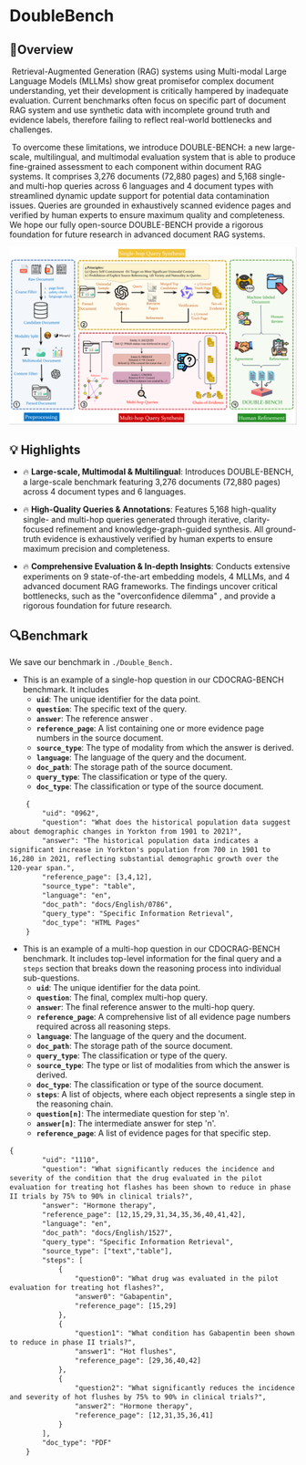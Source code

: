 

# DoubleBench

## 🚀Overview
​         Retrieval-Augmented Generation (RAG) systems using Multi-modal Large Language Models (MLLMs) show great promisefor complex document understanding, yet their development is critically hampered by inadequate evaluation. Current benchmarks often focus on specific part of document RAG system and use synthetic data with incomplete ground truth and evidence labels, therefore failing to reflect real-world bottlenecks and challenges. 

​	To overcome these limitations, we introduce DOUBLE-BENCH: a new large-scale, multilingual, and multimodal evaluation system that is able to produce fine-grained assessment to each component within document RAG systems. It comprises 3,276 documents (72,880 pages) and 5,168 single- and multi-hop queries across 6 languages and 4 document types with streamlined dynamic update support for potential data contamination issues. Queries are grounded in exhaustively scanned evidence pages and verified by human experts to ensure maximum quality and completeness. We hope our fully open-source DOUBLE-BENCH provide a rigorous foundation for future research in advanced document RAG systems. 

![](asset/pipeline.png)



## 💡 Highlights

- 🔥   **Large-scale, Multimodal & Multilingual**: Introduces DOUBLE-BENCH, a large-scale benchmark featuring 3,276 documents (72,880 pages) across 4 document types and 6 languages.

- 🔥   **High-Quality Queries & Annotations**: Features 5,168 high-quality single- and multi-hop queries generated through iterative, clarity-focused refinement and knowledge-graph-guided synthesis. All ground-truth evidence is exhaustively verified by human experts to ensure maximum precision and completeness.
- 🔥   **Comprehensive Evaluation & In-depth Insights**: Conducts extensive experiments on 9 state-of-the-art embedding models, 4 MLLMs, and 4 advanced document RAG frameworks. The findings uncover critical bottlenecks, such as the "overconfidence dilemma" , and provide a rigorous foundation for future research.

  


## 🔍Benchmark

We save our benchmark  in `./Double_Bench.`

- This is an example of a single-hop question in our CDOCRAG-BENCH benchmark. It includes 
  - **`uid`**: The unique identifier for the data point.
  - **`question`**: The specific text of the query.
  - **`answer`**: The reference answer .
  - **`reference_page`**: A list containing one or more evidence page numbers in the source document.
  - **`source_type`**: The type of modality from which the answer is derived.
  - **`language`**: The language of the query and the document.
  - **`doc_path`**: The storage path of the source document.
  - **`query_type`**: The classification or type of the query.
  - **`doc_type`**: The classification or type of the source document.

```
	{
        "uid": "0962",
        "question": "What does the historical population data suggest about demographic changes in Yorkton from 1901 to 2021?",
        "answer": "The historical population data indicates a significant increase in Yorkton's population from 700 in 1901 to 16,280 in 2021, reflecting substantial demographic growth over the 120-year span.",
        "reference_page": [3,4,12],
        "source_type": "table",
        "language": "en",
        "doc_path": "docs/English/0786",
        "query_type": "Specific Information Retrieval",
        "doc_type": "HTML Pages"
    }
```

- This is an example of a multi-hop question in our CDOCRAG-BENCH benchmark. It includes top-level information for the final query and a `steps` section that breaks down the reasoning process into individual sub-questions.
	- **`uid`**: The unique identifier for the data point.
	- **`question`**: The final, complex multi-hop query.
	- **`answer`**: The final reference answer to the multi-hop query.
	- **`reference_page`**: A comprehensive list of all evidence page numbers required across all reasoning steps.
	- **`language`**: The language of the query and the document.
	- **`doc_path`**: The storage path of the source document.
	- **`query_type`**: The classification or type of the query.
	- **`source_type`**: The type or list of modalities from which the answer is derived.
	- **`doc_type`**: The classification or type of the source document.
	- **`steps`**: A list of objects, where each object represents a single step in the reasoning chain.
    - **`question[n]`**: The intermediate question for step 'n'.
    - **`answer[n]`**: The intermediate answer for step 'n'.
    - **`reference_page`**: A list of evidence pages for that specific step.

```
{
        "uid": "1110",
        "question": "What significantly reduces the incidence and severity of the condition that the drug evaluated in the pilot evaluation for treating hot flashes has been shown to reduce in phase II trials by 75% to 90% in clinical trials?",
        "answer": "Hormone therapy",
        "reference_page": [12,15,29,31,34,35,36,40,41,42],
        "language": "en",
        "doc_path": "docs/English/1527",
        "query_type": "Specific Information Retrieval",
        "source_type": ["text","table"],
        "steps": [
            {
                "question0": "What drug was evaluated in the pilot evaluation for treating hot flashes?",
                "answer0": "Gabapentin",
                "reference_page": [15,29]
            },
            {
                "question1": "What condition has Gabapentin been shown to reduce in phase II trials?",
                "answer1": "Hot flushes",
                "reference_page": [29,36,40,42]
            },
            {
                "question2": "What significantly reduces the incidence and severity of hot flushes by 75% to 90% in clinical trials?",
                "answer2": "Hormone therapy",
                "reference_page": [12,31,35,36,41]
            }
        ],
        "doc_type": "PDF"
    }
```

